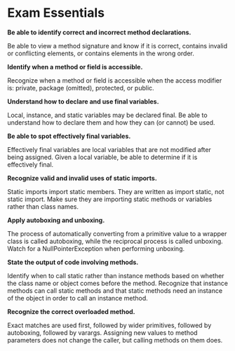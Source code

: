 # Exam Essentials

**Be able to identify correct and incorrect method declarations.**

Be able to view a method signature and know if it is correct, contains invalid or conflicting elements, or contains
elements in the wrong order.

**Identify when a method or field is accessible.**

Recognize when a method or field is accessible when the access modifier is: private, package (omitted), protected, or
public.

**Understand how to declare and use final variables.**

Local, instance, and static variables may be declared final. Be able to understand how to declare them and how they
can (or cannot) be used.

**Be able to spot effectively final variables.**

Effectively final variables are local variables that are not modified after being assigned. Given a local variable, be
able to determine if it is effectively final.

**Recognize valid and invalid uses of static imports.**

Static imports import static members. They are written as import static, not static import. Make sure they are
importing static methods or variables rather than class names.

**Apply autoboxing and unboxing.**

The process of automatically converting from a primitive value to a wrapper class is called autoboxing, while the
reciprocal process is called unboxing. Watch for a NullPointerException when performing unboxing.

**State the output of code involving methods.**

Identify when to call static rather than instance methods based on whether the class name or object comes before the
method. Recognize that instance methods can call static methods and that static methods need an instance of the object
in order to call an instance method.

**Recognize the correct overloaded method.**

Exact matches are used first, followed by wider primitives, followed by autoboxing, followed by varargs. Assigning new
values to method parameters does not change the caller, but calling methods on them does.
